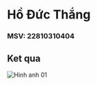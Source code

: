 # Hồ Đức Thắng
### MSV: 22810310404
## Ket qua

![Hinh anh 01](![e2520cbb-5d53-4f81-92a8-6e8b1745416c](https://github.com/user-attachments/assets/0b6ce52a-ba90-4104-9a00-25c05d0d3251))
